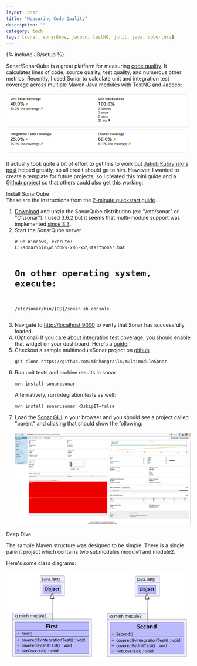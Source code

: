 ```yaml
---
layout: post
title: "Measuring Code Quality"
description: ""
category: tech 
tags: [sonar, sonarQube, jacoco, testNG, junit, java, cobertura]
---
```

{% include JB/setup %}

Sonar/SonarQube is a great platform for measuring 
<a href="http://www.sonarqube.com" target="_blank">code quality</a>.
It calculates lines of code, source quality, test quality, and numerous
other metrics. Recently, I used Sonar to calculate unit and integration test coverage across multiple 
Maven Java modules with TestNG and Jacoco:

<img src="/assets/img/sonar/sonar_code_coverage.png" alt="sonar_screen.png"/>

It actually took quite a bit of effort to get this to work but 
<a href="http://www.kubrynski.com/2013/03/measuring-overall-code-coverage-in.html" target="_blank">Jakub Kubrynski's post</a>
helped greatly, so all credit should go to him. However, I wanted to create a template
for future projects, so I created this mini guide and a 
<a href="https://github.com/minhongrails/multimoduleSonar" target="_blank">Github project</a>
so that others could also get this working:

<div class="mSpotlight">Install SonarQube</div>
These are the instructions from the <a href="http://docs.codehaus.org/display/SONAR/Get+Started+in+Two+Minutes" target="_blank">2-minute quickstart guide</a>.

<ol>
<li> <a href="http://www.sonarsource.org/downloads/" target="_blank">Download</a> 
and unzip the SonarQube distribution (ex: "/etc/sonar" or "C:\sonar"). I used 3.6.2
but it seems that multi-module support was implemented <a href="http://docs.codehaus.org/display/SONAR/Analyzing+with+Maven" target="_blank">since 3.3</a>.</li>

<li> Start the SonarQube server 
<div><pre><code class="bash"># On Windows, execute:
C:\sonar\bin\windows-x86-xx\StartSonar.bat
 
# On other operating system, execute:
/etc/sonar/bin/[OS]/sonar.sh console
</code></pre></div>
</li>

<li>Navigate to <a href="http://localhost:9000" target="_blank">http://localhost:9000</a> to verify 
that Sonar has successfully loaded.</li>

<li>(Optional) If you care about integration test coverage, you should enable
that widget on your dashboard. Here's a <a href="http://docs.codehaus.org/display/SONAR/Code+Coverage+by+Integration+Tests+for+Java+Project" target="_blank">guide</a>.
</li>

<li>Checkout a sample multimoduleSonar project on <a href="https://github.com/minhongrails/multimoduleSonar" target="_blank">github</a>
<div><pre><code class="bash">git clone https://github.com/minhongrails/multimoduleSonar</code></pre></div>
</li>

<li> Run unit tests and archive results in sonar
<div><pre><code class="bash">mvn install sonar:sonar</code></pre></div>

Alternatively, run integration tests as well:
<div><pre><code class="bash">mvn install sonar:sonar -DskipIT=false</code></pre></div>
</li>

<li>Load the <a href="http://localhost:9000" target="_blank">Sonar GUI</a> in your browser and you should see
a project called "parent" and clicking that should show the following:
<br><br>
<a href="/assets/img/sonar/sonar_screen.png" target="_blank"><img src="/assets/img/sonar/sonar_screen.png" alt="sonar_screen.png"/></a>
</li>

</ol>

<div class="mSpotlight">Deep Dive</div>

The sample Maven structure was designed to be simple. There is a single
parent project which contains two submodules module1 and module2. 

Here's some class diagrams:

<img src="/assets/img/sonar/sonar_uml.png" alt="sonar_uml.png"/>



